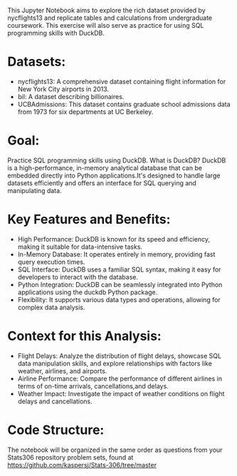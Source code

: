 This Jupyter Notebook aims to explore the rich dataset provided by nycflights13 and replicate tables and calculations from undergraduate coursework. This exercise will also serve as practice for using SQL programming skills with DuckDB.
# Datasets:
 - nycflights13: A comprehensive dataset containing flight information for New York City airports in 2013.
 - bil: A dataset describing billionaires.
 - UCBAdmissions: This dataset contains graduate school admissions data from 1973 for six departments at UC Berkeley.
# Goal:
Practice SQL programming skills using DuckDB.
What is DuckDB?
DuckDB is a high-performance, in-memory analytical database that can be embedded directly into Python applications.It's designed to handle large datasets efficiently and offers an interface for SQL querying and manipulating data.
# Key Features and Benefits:
 -	High Performance: DuckDB is known for its speed and efficiency, making it suitable for data-intensive tasks.
 -	In-Memory Database: It operates entirely in memory, providing fast query execution times.
 -	SQL Interface: DuckDB uses a familiar SQL syntax, making it easy for developers to interact with the database.
 -	Python Integration: DuckDB can be seamlessly integrated into Python applications using the duckdb Python package.
 -	Flexibility: It supports various data types and operations, allowing for complex data analysis.
# Context for this Analysis:
 -	Flight Delays: Analyze the distribution of flight delays, showcase SQL data manipulation skills, and explore relationships with factors like weather, airlines, and airports.
 -	Airline Performance: Compare the performance of different airlines in terms of on-time arrivals, cancellations,and delays.
 -	Weather Impact: Investigate the impact of weather conditions on flight delays and cancellations.
# Code Structure:
The notebook will be organized in the same order as questions from your Stats306 repository problem sets, found at https://github.com/kaspersj/Stats-306/tree/master

